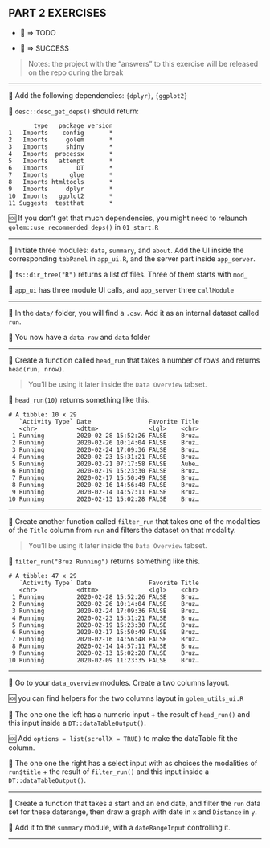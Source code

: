 
## PART 2 EXERCISES

  - 📝 =\> TODO

  - 🎉 =\> SUCCESS

> Notes: the project with the “answers” to this exercise will be
> released on the repo during the break

-----

📝 Add the following dependencies: `{dplyr}`, `{ggplot2}`

🎉 `desc::desc_get_deps()` should return:

``` 
       type   package version
1   Imports    config       *
2   Imports     golem       *
3   Imports     shiny       *
4   Imports  processx       *
5   Imports   attempt       *
6   Imports        DT       *
7   Imports      glue       *
8   Imports htmltools       *
9   Imports     dplyr       *
10  Imports   ggplot2       *
11 Suggests  testthat       *
```

🆘 If you don’t get that much dependencies, you might need to relaunch
`golem::use_recommended_deps()` in `01_start.R`

-----

📝 Initiate three modules: `data`, `summary`, and `about`. Add the UI
inside the corresponding `tabPanel` in `app_ui.R`, and the server part
inside `app_server`.

🎉 `fs::dir_tree("R")` returns a list of files. Three of them starts with
`mod_`

🎉 `app_ui` has three module UI calls, and `app_server` three
`callModule`

-----

📝 In the `data/` folder, you will find a `.csv`. Add it as an internal
dataset called `run`.

🎉 You now have a `data-raw` and `data` folder

-----

📝 Create a function called `head_run` that takes a number of rows and
returns `head(run, nrow)`.

> You’ll be using it later inside the `Data Overview` tabset.

🎉 `head_run(10)` returns something like this.

    # A tibble: 10 x 29
       `Activity Type` Date                Favorite Title
       <chr>           <dttm>              <lgl>    <chr>
     1 Running         2020-02-28 15:52:26 FALSE    Bruz…
     2 Running         2020-02-26 10:14:04 FALSE    Bruz…
     3 Running         2020-02-24 17:09:36 FALSE    Bruz…
     4 Running         2020-02-23 15:31:21 FALSE    Bruz…
     5 Running         2020-02-21 07:17:58 FALSE    Aube…
     6 Running         2020-02-19 15:23:30 FALSE    Bruz…
     7 Running         2020-02-17 15:50:49 FALSE    Bruz…
     8 Running         2020-02-16 14:56:48 FALSE    Bruz…
     9 Running         2020-02-14 14:57:11 FALSE    Bruz…
    10 Running         2020-02-13 15:02:28 FALSE    Bruz…

-----

📝 Create another function called `filter_run` that takes one of the
modalities of the `Title` column from `run` and filters the dataset on
that modality.

> You’ll be using it later inside the `Data Overview` tabset.

🎉 `filter_run("Bruz Running")` returns something like this.

    # A tibble: 47 x 29
       `Activity Type` Date                Favorite Title
       <chr>           <dttm>              <lgl>    <chr>
     1 Running         2020-02-28 15:52:26 FALSE    Bruz…
     2 Running         2020-02-26 10:14:04 FALSE    Bruz…
     3 Running         2020-02-24 17:09:36 FALSE    Bruz…
     4 Running         2020-02-23 15:31:21 FALSE    Bruz…
     5 Running         2020-02-19 15:23:30 FALSE    Bruz…
     6 Running         2020-02-17 15:50:49 FALSE    Bruz…
     7 Running         2020-02-16 14:56:48 FALSE    Bruz…
     8 Running         2020-02-14 14:57:11 FALSE    Bruz…
     9 Running         2020-02-13 15:02:28 FALSE    Bruz…
    10 Running         2020-02-09 11:23:35 FALSE    Bruz…

-----

📝 Go to your `data_overview` modules. Create a two columns layout.

🆘 you can find helpers for the two columns layout in `golem_utils_ui.R`

📝 The one one the left has a numeric input + the result of `head_run()`
and this input inside a `DT::dataTableOutput()`.

🆘 Add `options = list(scrollX = TRUE)` to make the dataTable fit the
column.

📝 The one one the right has a select input with as choices the
modalities of `run$title` + the result of `filter_run()` and this input
inside a `DT::dataTableOutput()`.

-----

📝 Create a function that takes a start and an end date, and filter the
`run` data set for these daterange, then draw a graph with date in `x`
and `Distance` in `y`.

📝 Add it to the `summary` module, with a `dateRangeInput` controlling
it.

-----
